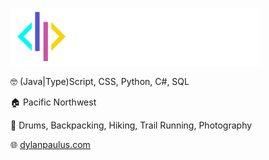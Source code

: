 ![Dylan Paulus Logo](https://raw.githubusercontent.com/ganderzz/ganderzz/master/logo.svg)

🤓 (Java|Type)Script, CSS, Python, C#, SQL

🏠 Pacific Northwest

🤹 Drums, Backpacking, Hiking, Trail Running, Photography

🌐 [dylanpaulus.com](https://dylanpaulus.com)
